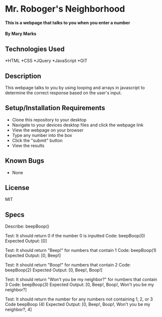 # Mr. Roboger's Neighborhood

#### This is a webpage that talks to you when you enter a number

#### By Mary Marks

## Technologies Used

*HTML
*CSS
*JQuery
*JavaScript
*GIT

## Description

This webpage talks to you by using looping and arrays in javascript to determine the correct response based on the user's input.

## Setup/Installation Requirements

* Clone this repository to your desktop
* Navigate to your devices desktop files and click the webpage link
* View the webpage on your browser
* Type any number into the box
* Click the "submit" button
* View the results

## Known Bugs

* None

## License

MIT

## Specs

Describe: beepBoop()

Test: It should return 0 if the number 0 is inputted
Code: beepBoop(0)
Expected Output: [0]

Test: It should return "Beep!" for numbers that contain 1
Code: beepBoop(1)
Expected Output: [0, Beep!]

Test: It should return "Boop!" for numbers that contain 2
Code: beepBoop(2)
Expected Output: [0, Beep!, Boop!]

Test: It should return "Won't you be my neighbor?" for numbers that contain 3
Code: beepBoop(3)
Expected Output: [0, Beep!, Boop!, Won't you be my neighbor?]

Test: It should return the number for any numbers not containing 1, 2, or 3
Code beepBoop (4)
Expected Output: [0, Beep!, Boop!, Won't you be my neighbor?, 4]